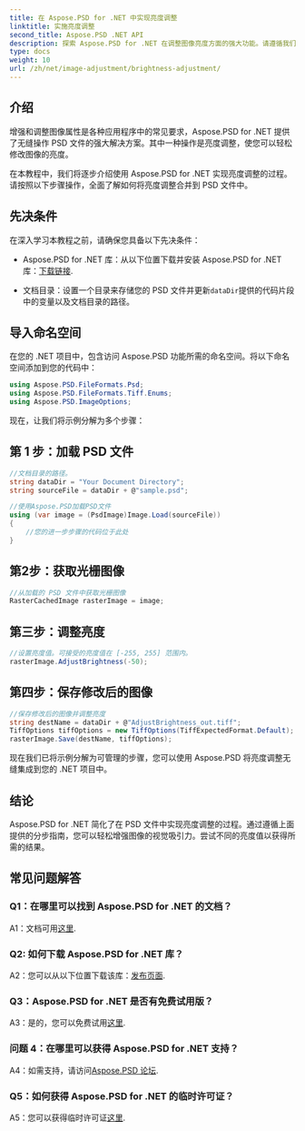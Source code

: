```yaml
---
title: 在 Aspose.PSD for .NET 中实现亮度调整
linktitle: 实施亮度调整
second_title: Aspose.PSD .NET API
description: 探索 Aspose.PSD for .NET 在调整图像亮度方面的强大功能。请遵循我们的分步指南以实现无缝实施。
type: docs
weight: 10
url: /zh/net/image-adjustment/brightness-adjustment/
---
```

## 介绍

增强和调整图像属性是各种应用程序中的常见要求，Aspose.PSD for .NET 提供了无缝操作 PSD 文件的强大解决方案。其中一种操作是亮度调整，使您可以轻松修改图像的亮度。

在本教程中，我们将逐步介绍使用 Aspose.PSD for .NET 实现亮度调整的过程。请按照以下步骤操作，全面了解如何将亮度调整合并到 PSD 文件中。

## 先决条件

在深入学习本教程之前，请确保您具备以下先决条件：

-  Aspose.PSD for .NET 库：从以下位置下载并安装 Aspose.PSD for .NET 库：[下载链接](https://releases.aspose.com/psd/net/).

- 文档目录：设置一个目录来存储您的 PSD 文件并更新`dataDir`提供的代码片段中的变量以及文档目录的路径。

## 导入命名空间

在您的 .NET 项目中，包含访问 Aspose.PSD 功能所需的命名空间。将以下命名空间添加到您的代码中：

```csharp
using Aspose.PSD.FileFormats.Psd;
using Aspose.PSD.FileFormats.Tiff.Enums;
using Aspose.PSD.ImageOptions;
```

现在，让我们将示例分解为多个步骤：

## 第 1 步：加载 PSD 文件

```csharp
//文档目录的路径。
string dataDir = "Your Document Directory";
string sourceFile = dataDir + @"sample.psd";

//使用Aspose.PSD加载PSD文件
using (var image = (PsdImage)Image.Load(sourceFile))
{
    //您的进一步步骤的代码位于此处
}
```

## 第2步：获取光栅图像

```csharp
//从加载的 PSD 文件中获取光栅图像
RasterCachedImage rasterImage = image;
```

## 第三步：调整亮度

```csharp
//设置亮度值。可接受的亮度值在 [-255, 255] 范围内。
rasterImage.AdjustBrightness(-50);
```

## 第四步：保存修改后的图像

```csharp
//保存修改后的图像并调整亮度
string destName = dataDir + @"AdjustBrightness_out.tiff";
TiffOptions tiffOptions = new TiffOptions(TiffExpectedFormat.Default);
rasterImage.Save(destName, tiffOptions);
```

现在我们已将示例分解为可管理的步骤，您可以使用 Aspose.PSD 将亮度调整无缝集成到您的 .NET 项目中。

## 结论

Aspose.PSD for .NET 简化了在 PSD 文件中实现亮度调整的过程。通过遵循上面提供的分步指南，您可以轻松增强图像的视觉吸引力。尝试不同的亮度值以获得所需的结果。

## 常见问题解答

### Q1：在哪里可以找到 Aspose.PSD for .NET 的文档？

 A1：文档可用[这里](https://reference.aspose.com/psd/net/).

### Q2: 如何下载 Aspose.PSD for .NET 库？

 A2：您可以从以下位置下载该库：[发布页面](https://releases.aspose.com/psd/net/).

### Q3：Aspose.PSD for .NET 是否有免费试用版？

 A3：是的，您可以免费试用[这里](https://releases.aspose.com/).

### 问题 4：在哪里可以获得 Aspose.PSD for .NET 支持？

 A4：如需支持，请访问[Aspose.PSD 论坛](https://forum.aspose.com/c/psd/34).

### Q5：如何获得 Aspose.PSD for .NET 的临时许可证？

 A5：您可以获得临时许可证[这里](https://purchase.aspose.com/temporary-license/).